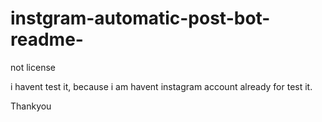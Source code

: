 # instgram-automatic-post-bot-readme-
not license

i havent test it, because i am havent instagram account already for test it.

Thankyou
